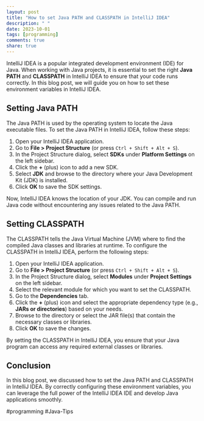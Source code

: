 ```yaml
---
layout: post
title: "How to set Java PATH and CLASSPATH in IntelliJ IDEA"
description: " "
date: 2023-10-01
tags: [programming]
comments: true
share: true
---
```


IntelliJ IDEA is a popular integrated development environment (IDE) for Java. When working with Java projects, it is essential to set the right **Java PATH** and **CLASSPATH** in IntelliJ IDEA to ensure that your code runs correctly. In this blog post, we will guide you on how to set these environment variables in IntelliJ IDEA.

## Setting Java PATH
The Java PATH is used by the operating system to locate the Java executable files. To set the Java PATH in IntelliJ IDEA, follow these steps:

1. Open your IntelliJ IDEA application.
2. Go to **File > Project Structure** (or press `Ctrl + Shift + Alt + S`).
3. In the Project Structure dialog, select **SDKs** under **Platform Settings** on the left sidebar.
4. Click the **+** (plus) icon to add a new SDK.
5. Select **JDK** and browse to the directory where your Java Development Kit (JDK) is installed.
6. Click **OK** to save the SDK settings.

Now, IntelliJ IDEA knows the location of your JDK. You can compile and run Java code without encountering any issues related to the Java PATH.

## Setting CLASSPATH
The CLASSPATH tells the Java Virtual Machine (JVM) where to find the compiled Java classes and libraries at runtime. To configure the CLASSPATH in IntelliJ IDEA, perform the following steps:

1. Open your IntelliJ IDEA application.
2. Go to **File > Project Structure** (or press `Ctrl + Shift + Alt + S`).
3. In the Project Structure dialog, select **Modules** under **Project Settings** on the left sidebar.
4. Select the relevant module for which you want to set the CLASSPATH.
5. Go to the **Dependencies** tab.
6. Click the **+** (plus) icon and select the appropriate dependency type (e.g., **JARs or directories**) based on your needs.
7. Browse to the directory or select the JAR file(s) that contain the necessary classes or libraries.
8. Click **OK** to save the changes.

By setting the CLASSPATH in IntelliJ IDEA, you ensure that your Java program can access any required external classes or libraries.

## Conclusion
In this blog post, we discussed how to set the Java PATH and CLASSPATH in IntelliJ IDEA. By correctly configuring these environment variables, you can leverage the full power of the IntelliJ IDEA IDE and develop Java applications smoothly.

#programming #Java-Tips